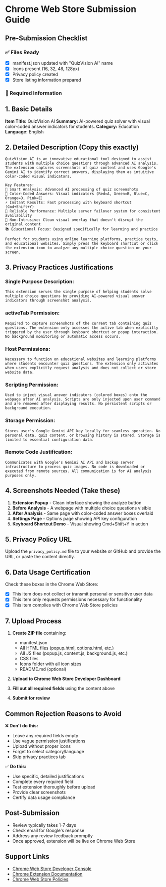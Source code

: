 # Chrome Web Store Submission Guide

## Pre-Submission Checklist

### ✅ Files Ready
- [x] manifest.json updated with "QuizVision AI" name
- [x] Icons present (16, 32, 48, 128px)
- [x] Privacy policy created
- [x] Store listing information prepared

### 📝 Required Information

## 1. Basic Details
**Item Title:** QuizVision AI
**Summary:** AI-powered quiz solver with visual color-coded answer indicators for students.
**Category:** Education
**Language:** English

## 2. Detailed Description (Copy this exactly)
```
QuizVision AI is an innovative educational tool designed to assist students with multiple choice questions through advanced AI analysis. The extension captures screenshots of quiz content and uses Google's Gemini AI to identify correct answers, displaying them as intuitive color-coded visual indicators.

Key Features:
🎯 Smart Analysis: Advanced AI processing of quiz screenshots
🌈 Color-Coded Answers: Visual indicators (Red=A, Green=B, Blue=C, Orange=D, Pink=E)
⚡ Instant Results: Fast processing with keyboard shortcut (Cmd+Shift+Y)
🔄 Reliable Performance: Multiple server failover system for consistent availability
🎨 Non-Intrusive: Clean visual overlay that doesn't disrupt the original content
📚 Educational Focus: Designed specifically for learning and practice

Perfect for students using online learning platforms, practice tests, and educational websites. Simply press the keyboard shortcut or click the extension icon to analyze any multiple choice question on your screen.
```

## 3. Privacy Practices Justifications

### Single Purpose Description:
```
This extension serves the single purpose of helping students solve multiple choice questions by providing AI-powered visual answer indicators through screenshot analysis.
```

### activeTab Permission:
```
Required to capture screenshots of the current tab containing quiz questions. The extension only accesses the active tab when explicitly triggered by the user through keyboard shortcut or popup interaction. No background monitoring or automatic access occurs.
```

### Host Permissions:
```
Necessary to function on educational websites and learning platforms where students encounter quiz questions. The extension only activates when users explicitly request analysis and does not collect or store website data.
```

### Scripting Permission:
```
Used to inject visual answer indicators (colored boxes) onto the webpage after AI analysis. Scripts are only injected upon user command and are removed after displaying results. No persistent scripts or background execution.
```

### Storage Permission:
```
Stores user's Google Gemini API key locally for seamless operation. No personal data, quiz content, or browsing history is stored. Storage is limited to essential configuration data.
```

### Remote Code Justification:
```
Communicates with Google's Gemini AI API and backup server infrastructure to process quiz images. No code is downloaded or executed from remote sources. All communication is for AI analysis purposes only.
```

## 4. Screenshots Needed (Take these)

1. **Extension Popup** - Clean interface showing the analyze button
2. **Before Analysis** - A webpage with multiple choice questions visible  
3. **After Analysis** - Same page with color-coded answer boxes overlaid
4. **Settings Page** - Options page showing API key configuration
5. **Keyboard Shortcut Demo** - Visual showing Cmd+Shift+Y in action

## 5. Privacy Policy URL
Upload the `privacy_policy.md` file to your website or GitHub and provide the URL, or paste the content directly.

## 6. Data Usage Certification
Check these boxes in the Chrome Web Store:
- [x] This item does not collect or transmit personal or sensitive user data
- [x] This item only requests permissions necessary for functionality
- [x] This item complies with Chrome Web Store policies

## 7. Upload Process

1. **Create ZIP file** containing:
   - manifest.json
   - All HTML files (popup.html, options.html, etc.)
   - All JS files (popup.js, content.js, background.js, etc.)
   - CSS files
   - Icons folder with all icon sizes
   - README.md (optional)

2. **Upload to Chrome Web Store Developer Dashboard**

3. **Fill out all required fields** using the content above

4. **Submit for review**

## Common Rejection Reasons to Avoid

❌ **Don't do this:**
- Leave any required fields empty
- Use vague permission justifications
- Upload without proper icons
- Forget to select category/language
- Skip privacy practices tab

✅ **Do this:**
- Use specific, detailed justifications
- Complete every required field
- Test extension thoroughly before upload
- Provide clear screenshots
- Certify data usage compliance

## Post-Submission

- Review typically takes 1-7 days
- Check email for Google's response
- Address any review feedback promptly
- Once approved, extension will be live on Chrome Web Store

## Support Links

- [Chrome Web Store Developer Console](https://chrome.google.com/webstore/devconsole)
- [Chrome Extension Documentation](https://developer.chrome.com/docs/extensions/)
- [Chrome Web Store Policies](https://developer.chrome.com/docs/webstore/program-policies/)
